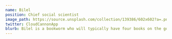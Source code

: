```yaml
---
name: Bilel
position: Chief social scientist
image_path: https://source.unsplash.com/collection/139386/602x602?a=.png
twitter: CloudCannonApp
blurb: Bilel is a bookworm who will typically have four books on the go.
---
```


